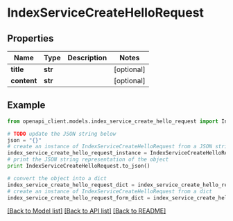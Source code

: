 # IndexServiceCreateHelloRequest


## Properties
Name | Type | Description | Notes
------------ | ------------- | ------------- | -------------
**title** | **str** |  | [optional] 
**content** | **str** |  | [optional] 

## Example

```python
from openapi_client.models.index_service_create_hello_request import IndexServiceCreateHelloRequest

# TODO update the JSON string below
json = "{}"
# create an instance of IndexServiceCreateHelloRequest from a JSON string
index_service_create_hello_request_instance = IndexServiceCreateHelloRequest.from_json(json)
# print the JSON string representation of the object
print IndexServiceCreateHelloRequest.to_json()

# convert the object into a dict
index_service_create_hello_request_dict = index_service_create_hello_request_instance.to_dict()
# create an instance of IndexServiceCreateHelloRequest from a dict
index_service_create_hello_request_form_dict = index_service_create_hello_request.from_dict(index_service_create_hello_request_dict)
```
[[Back to Model list]](../README.md#documentation-for-models) [[Back to API list]](../README.md#documentation-for-api-endpoints) [[Back to README]](../README.md)


